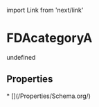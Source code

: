 import Link from 'next/link'
# FDAcategoryA

undefined

## Properties

<Grid>
* [](/Properties/Schema.org/)

</Grid>

